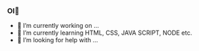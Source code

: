 ### OI👋



- 🔭 I’m currently working on ...
- 🌱 I’m currently learning HTML, CSS, JAVA SCRIPT, NODE etc.
- 🤔 I’m looking for help with ...

